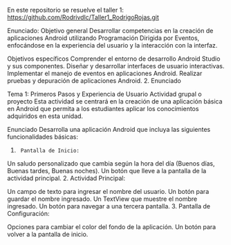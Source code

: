 En este repositorio se resuelve el taller 1:
https://github.com/Rodrivdlc/Taller1_RodrigoRojas.git


Enunciado:
Objetivo general
Desarrollar competencias en la creación de aplicaciones Android utilizando Programación Dirigida por Eventos, enfocándose en la experiencia del usuario y la interacción con la interfaz.

Objetivos específicos
Comprender el entorno de desarrollo Android Studio y sus componentes.
Diseñar y desarrollar interfaces de usuario interactivas.
Implementar el manejo de eventos en aplicaciones Android.
Realizar pruebas y depuración de aplicaciones Android.
2.   Enunciado

Tema 1: Primeros Pasos y Experiencia de Usuario
Actividad grupal o proyecto
Esta actividad se centrará en la creación de una aplicación básica en Android que permita a los estudiantes aplicar los conocimientos adquiridos en esta unidad.

Enunciado
Desarrolla una aplicación Android que incluya las siguientes funcionalidades básicas:

1.      Pantalla de Inicio:

Un saludo personalizado que cambia según la hora del día (Buenos días, Buenas tardes, Buenas noches).
Un botón que lleve a la pantalla de la actividad principal.
2.      Actividad Principal:

Un campo de texto para ingresar el nombre del usuario.
Un botón para guardar el nombre ingresado.
Un TextView que muestre el nombre ingresado.
Un botón para navegar a una tercera pantalla.
3.      Pantalla de Configuración:

Opciones para cambiar el color del fondo de la aplicación.
Un botón para volver a la pantalla de inicio.

